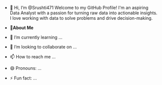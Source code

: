 - 👋 Hi, I’m @Srushti471
   Welcome to my GitHub Profile! I'm an aspiring Data Analyst with a passion for turning raw data into actionable insights. I love working with data to solve problems and drive decision-making.

- 🚀<B>About Me</B>
- 🌱 I’m currently learning ...
- 💞️ I’m looking to collaborate on ...
- 📫 How to reach me ...
- 😄 Pronouns: ...
- ⚡ Fun fact: ...

<!---
Srushti471/Srushti471 is a ✨ special ✨ repository because its `README.md` (this file) appears on your GitHub profile.
You can click the Preview link to take a look at your changes.
--->
